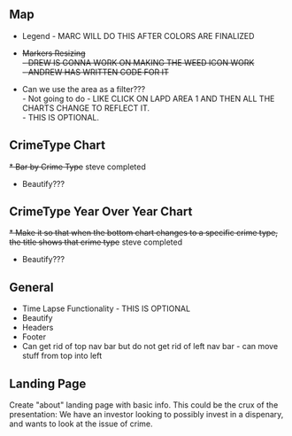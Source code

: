 <h2> Map </h2>

* Legend
        - MARC WILL DO THIS AFTER COLORS ARE FINALIZED

* <s> Markers Resizing <br> </s>
      <s>   - DREW IS GONNA WORK ON MAKING THE WEED ICON WORK  <br>  </s>
      <s>   - ANDREW HAS WRITTEN CODE FOR IT  </s>

* Can we use the area as a filter???  
        - Not going to do
        - LIKE CLICK ON LAPD AREA 1 AND THEN ALL THE CHARTS CHANGE TO REFLECT IT.  
        - THIS IS OPTIONAL.

<h2>  CrimeType Chart  </h2>

 <s>   * Bar by Crime Type</s>  steve completed
    
* Beautify???

<h2>  CrimeType Year Over Year Chart  </h2>

 <s>    * Make it so that when the bottom chart changes to a specific crime type, the title shows that crime type</s> steve completed 


* Beautify???


<h2> General  </h2>

* Time Lapse Functionality - THIS IS OPTIONAL <br>
* Beautify <br>
* Headers <br>
* Footer <br>
* Can get rid of top nav bar but do not get rid of left nav bar - can move stuff from top into left <br>

<h2> Landing Page </h2>
Create "about" landing page with basic info.  This could be the crux of the presentation: We have an investor looking to possibly invest in a dispenary, and wants to look at the issue of crime.
